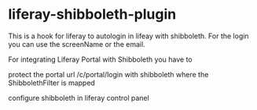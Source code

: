 # liferay-shibboleth-plugin
This is a hook for liferay to autologin in lifeay with shibboleth. 
For the login you can use the screenName or the email.

For integrating Liferay Portal with Shibboleth you have to

protect the portal url /c/portal/login with shibboleth where the ShibbolethFilter is mapped

configure shibboleth in liferay control panel

